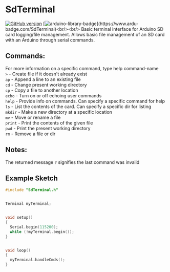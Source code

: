 # SdTerminal
[![GitHub version](https://badge.fury.io/gh/PowerBroker2%2FSdTerminal.svg)](https://badge.fury.io/gh/PowerBroker2%2FSdTerminal) [![arduino-library-badge](https://www.ardu-badge.com/badge/SdTerminal.svg?)](https://www.ardu-badge.com/SdTerminal)<br/><br/>
Basic terminal interface for Arduino SD card logging/file management. Allows basic file management of an SD card with an Arduino through serial commands.

## Commands:

For more information on a specific command, type help command-name<br/>
`>`     - Create file if it doesn't already exist<br/>
`ap`    - Append a line to an existing file<br/>
`cd`    - Change present working directory<br/>
`cp`    - Copy a file to another location<br/>
`echo`  - Turn on or off echoing user commands<br/>
`help`  - Provide info on commands. Can specify a specific command for help<br/>
`ls`    - List the contents of the card. Can specify a specific dir for listing<br/>
`mkdir` - Make a new directory at a specific location<br/>
`mv`    - Move or rename a file<br/>
`print` - Print the contents of the given file<br/>
`pwd`   - Print the present working directory<br/>
`rm`    - Remove a file or dir

## Notes:

The returned message `?` signifies the last command was invalid

## Example Sketch

```C++
#include "SdTerminal.h"


Terminal myTerminal;


void setup()
{
  Serial.begin(115200);
  while (!myTerminal.begin());
}


void loop()
{
  myTerminal.handleCmds();
}

```
